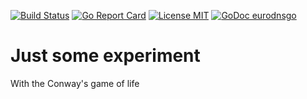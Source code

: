 [![Build Status](https://travis-ci.com/jaztec/golife.svg?branch=master)](https://travis-ci.com/jaztec/golife)
[![Go Report Card](https://goreportcard.com/badge/github.com/jaztec/golife)](https://goreportcard.com/report/github.com/jaztec/golife)
[![License MIT](https://img.shields.io/badge/License-MIT-brightgreen.svg)](https://github.com/jaztec/golife/blob/master/LICENSE)
[![GoDoc eurodnsgo](https://godoc.org/github.com/jaztec/golife?status.svg)](https://godoc.org/github.com/jaztec/golife)

# Just some experiment

With the Conway's game of life
